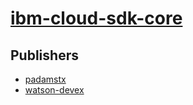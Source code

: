 # [ibm-cloud-sdk-core](https://pypi.org/project/ibm-cloud-sdk-core)



## Publishers
- [padamstx](https://pypi.org/user/padamstx)
- [watson-devex](https://pypi.org/user/watson-devex)

